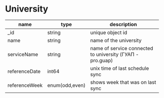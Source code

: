 # University

| name  | type  | description |
| ------ | ------ | ------ |
| _id | string | unique object id |
| name | string | name of the university |
| serviceName | string | name of service connected to university (ГУАП - pro.guap) |
| referenceDate | int64 | unix time of last schedule sync | 
| referenceWeek | enum(odd,even) | shows week that was on last sync |
